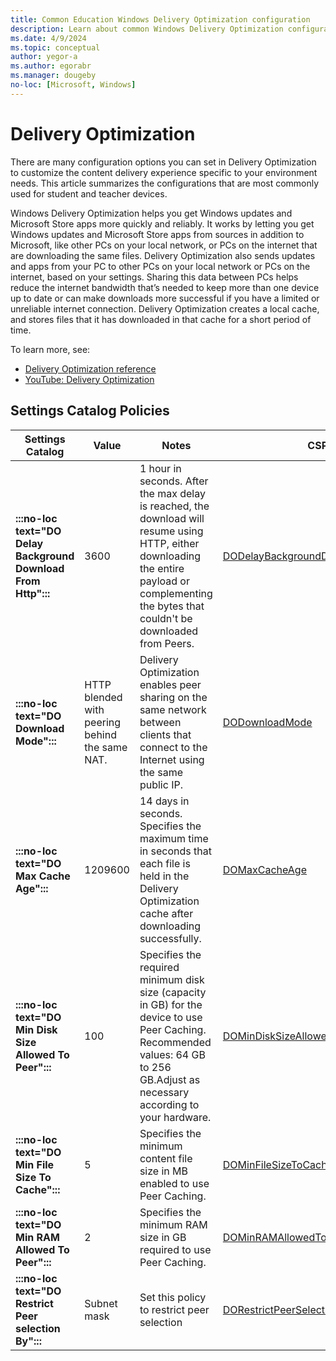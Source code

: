 ```yaml
---
title: Common Education Windows Delivery Optimization configuration
description: Learn about common Windows Delivery Optimization configuration used by Education organizations in Intune.
ms.date: 4/9/2024
ms.topic: conceptual
author: yegor-a
ms.author: egorabr
ms.manager: dougeby
no-loc: [Microsoft, Windows]
---
```


# Delivery Optimization

There are many configuration options you can set in Delivery Optimization to customize the content delivery experience specific to your environment needs. This article summarizes the configurations that are most commonly used for student and teacher devices.

Windows Delivery Optimization helps you get Windows updates and Microsoft Store apps more quickly and reliably. It works by letting you get Windows updates and Microsoft Store apps from sources in addition to Microsoft, like other PCs on your local network, or PCs on the internet that are downloading the same files. Delivery Optimization also sends updates and apps from your PC to other PCs on your local network or PCs on the internet, based on your settings. Sharing this data between PCs helps reduce the internet bandwidth that’s needed to keep more than one device up to date or can make downloads more successful if you have a limited or unreliable internet connection. Delivery Optimization creates a local cache, and stores files that it has downloaded in that cache for a short period of time.

To learn more, see:

- [Delivery Optimization reference](/windows/deployment/do/waas-delivery-optimization-reference)
- [YouTube: Delivery Optimization](https://www.youtube.com/playlist?list=PLMuDtq95SdKtN9lntgTcuhsYCsSQR4Dyl)

## Settings Catalog Policies

| **Settings Catalog** | **Value** | **Notes** | **CSP** |
|---|---|---|---|
| **:::no-loc text="DO Delay Background Download From Http":::** | 3600 | 1 hour in seconds. After the max delay is reached, the download will resume using HTTP, either downloading the entire payload or complementing the bytes that couldn't be downloaded from Peers. | [DODelayBackgroundDownloadFromHttp](/windows/client-management/mdm/policy-csp-deliveryoptimization#dodelaybackgrounddownloadfromhttp) |
| **:::no-loc text="DO Download Mode":::** | HTTP blended with peering behind the same NAT. | Delivery Optimization enables peer sharing on the same network between clients that connect to the Internet using the same public IP.  | [DODownloadMode](/windows/client-management/mdm/policy-csp-deliveryoptimization#dodownloadmode) |
| **:::no-loc text="DO Max Cache Age":::** | 1209600 | 14 days in seconds. Specifies the maximum time in seconds that each file is held in the Delivery Optimization cache after downloading successfully. | [DOMaxCacheAge](/windows/client-management/mdm/policy-csp-deliveryoptimization#domaxcacheage) |
| **:::no-loc text="DO Min Disk Size Allowed To Peer":::** | 100 | Specifies the required minimum disk size (capacity in GB) for the device to use Peer Caching. Recommended values: 64 GB to 256 GB.Adjust as necessary according to your hardware. | [DOMinDiskSizeAllowedToPeer](/windows/client-management/mdm/policy-csp-deliveryoptimization#domindisksizeallowedtopeer) |
| **:::no-loc text="DO Min File Size To Cache":::** | 5 | Specifies the minimum content file size in MB enabled to use Peer Caching. | [DOMinFileSizeToCache](/windows/client-management/mdm/policy-csp-deliveryoptimization#dominfilesizetocache) |
| **:::no-loc text="DO Min RAM Allowed To Peer":::** | 2 | Specifies the minimum RAM size in GB required to use Peer Caching. | [DOMinRAMAllowedToPeer](/windows/client-management/mdm/policy-csp-deliveryoptimization#dominramallowedtopeer) |
| **:::no-loc text="DO Restrict Peer selection By":::** | Subnet mask | Set this policy to restrict peer selection | [DORestrictPeerSelectionBy](/windows/client-management/mdm/policy-csp-deliveryoptimization#dorestrictpeerselectionby) |
